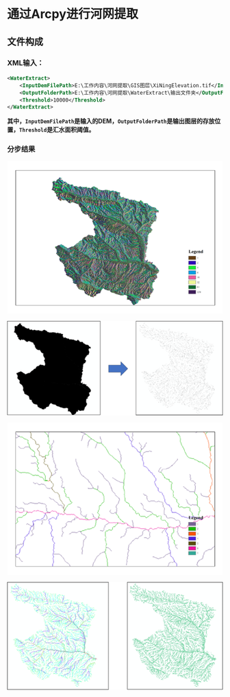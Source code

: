 # 通过Arcpy进行河网提取

## 文件构成

### XML输入：

```xml
<WaterExtract>
    <InputDemFilePath>E:\工作内容\河网提取\GIS图层\XiNingElevation.tif</InputDemFilePath>
    <OutputFolderPath>E:\工作内容\河网提取\WaterExtract\输出文件夹</OutputFolderPath>
    <Threshold>10000</Threshold>
</WaterExtract>
```

**其中，`InputDemFilePath`是输入的DEM，`OutputFolderPath`是输出图层的存放位置，`Threshold`是汇水面积阈值。**

### 分步结果

![1700547106223](assets/1700547106223.png)

![1700547110796](assets/1700547110796.png)

![1700547114979](assets/1700547114979.png)

![1700547119953](assets/1700547119953.png)